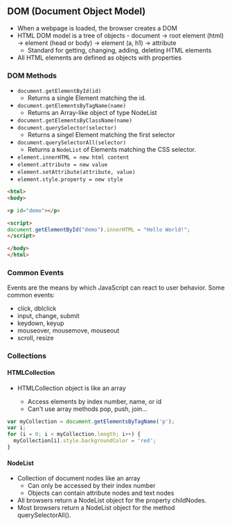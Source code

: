 ## DOM (Document Object Model)

* When a webpage is loaded, the browser creates a DOM
* HTML DOM model is a tree of objects - document -> root element (html) -> element (head or body) -> element (a, h1) -> attribute
  * Standard for getting, changing, adding, deleting HTML elements
* All HTML elements are defined as objects with properties

### DOM Methods

* `document.getElementById(id)`
  * Returns a single Element matching the id.
* `document.getElementsByTagName(name)`
  * Returns an Array-like object of type NodeList
* `document.getElementsByClassName(name)`
* `document.querySelector(selector)`
  * Returns a singel Element matching the first selector
* `document.querySelectorAll(selector)`
  * Returns a `NodeList` of Elements matching the CSS selector.
* `element.innerHTML = new html content`
* `element.attribute = new value`
* `element.setAttribute(attribute, value)`
* `element.style.property = new style`

```html
<html>
<body>

<p id="demo"></p>

<script>
document.getElementById("demo").innerHTML = "Hello World!";
</script>

</body>
</html>
```

### Common Events

Events are the means by which JavaScript can react to user behavior. Some common events:

* click, dblclick
* input, change, submit
* keydown, keyup
* mouseover, mousemove, mouseout
* scroll, resize

### Collections

#### HTMLCollection

* HTMLCollection object is like an array

  * Access elements by index number, name, or id
  * Can't use array methods pop, push, join...

```javascript
var myCollection = document.getElementsByTagName('p');
var i;
for (i = 0; i < myCollection.length; i++) {
  myCollection[i].style.backgroundColor = 'red';
}
```

#### NodeList

* Collection of document nodes like an array
  * Can only be accessed by their index number
  * Objects can contain attribute nodes and text nodes
* All browsers return a NodeList object for the property childNodes.
* Most browsers return a NodeList object for the method querySelectorAll().
